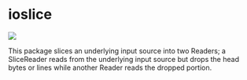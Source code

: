 # ioslice

[![](https://godoc.org/github.com/ateliersjp/ioslice?status.svg)](http://godoc.org/github.com/ateliersjp/ioslice)

This package slices an underlying input source into two Readers; a SliceReader reads from the underlying input source but drops the head bytes or lines while another Reader reads the dropped portion.
